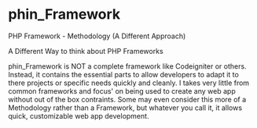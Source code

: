 phin_Framework
==============

PHP Framework - Methodology (A Different Approach)

A Different Way to think about PHP Frameworks

phin_Framework is NOT a complete framework like Codeigniter or others.  
Instead, it contains the essential parts to allow developers to adapt it to there projects or specific needs quickly
and cleanly.  I takes very little from common frameworks and focus' on being used to create any web app without out of
the box contraints.
Some may even consider this more of a Methodology rather than a Framework, but whatever you call it, it allows quick, 
customizable web app development.
